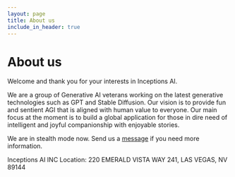 ```yaml
---
layout: page
title: About us
include_in_header: true
---
```


# About us
Welcome and thank you for your interests in Inceptions AI.

We are a group of Generative AI veterans working on the latest generative technologies such as GPT and Stable Diffusion. Our vision is to provide fun and sentient AGI that is aligned with human value to everyone. Our main focus at the moment is to build a global application for those in dire need of intelligent and joyful companionship with enjoyable stories.

We are in stealth mode now. Send us a [message](emailto:hello@inceptions.ai) if you need more information.

Inceptions AI INC Location: 220 EMERALD VISTA WAY 241, LAS VEGAS, NV 89144
<br>